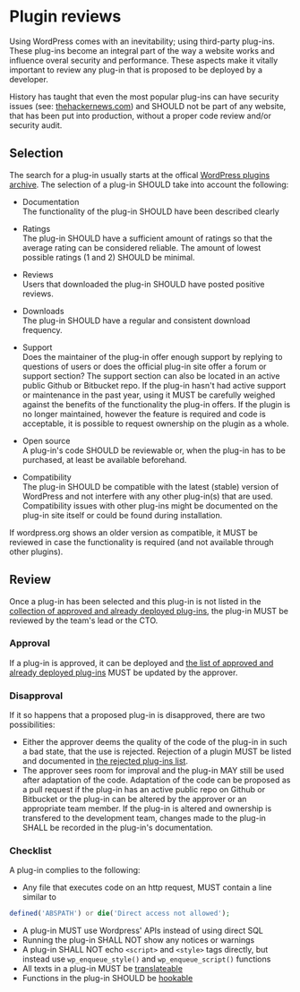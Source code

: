 # Plugin reviews
Using WordPress comes with an inevitability; using third-party plug-ins. These plug-ins become an integral part of the way a website works and influence overal security and performance. These aspects make it vitally important to review any plug-in that is proposed to be deployed by a developer.

History has taught that even the most popular plug-ins can have security issues (see: [thehackernews.com](http://thehackernews.com/2015/03/wordpress-seo-by-yoast-plugin.html)) and SHOULD not be part of any website, that has been put into production, without a proper code review and/or security audit.

## Selection
The search for a plug-in usually starts at the offical [WordPress plugins archive](https://wordpress.org/plugins/). The selection of a plug-in SHOULD take into account the following:
- Documentation
<br />The functionality of the plug-in SHOULD have been described clearly

- Ratings
<br />The plug-in SHOULD have a sufficient amount of ratings so that the average rating can be considered reliable. The amount of lowest possible ratings (1 and 2) SHOULD be minimal.

- Reviews
<br />Users that downloaded the plug-in SHOULD have posted positive reviews.
    
- Downloads
<br />The plug-in SHOULD have a regular and consistent download frequency.
    
- Support
<br />Does the maintainer of the plug-in offer enough support by replying to questions of users or does the official plug-in site offer a forum or support section? The support section can also be located in an active public Github or Bitbucket repo. If the plug-in hasn't had active support or maintenance in the past year, using it MUST be carefully weighed against the benefits of the functionality the plug-in offers. If the plugin is no longer maintained, however the feature is required and code is acceptable, it is possible to request ownership on the plugin as a whole.

- Open source
<br />A plug-in's code SHOULD be reviewable or, when the plug-in has to be purchased, at least be available beforehand.

- Compatibility
<br />The plug-in SHOULD be compatible with the latest (stable) version of WordPress and not interfere with any other plug-in(s) that are used. Compatibility issues with other plug-ins might be documented on the plug-in site itself or could be found during installation.

If wordpress.org shows an older version as compatible, it MUST be reviewed in case the functionality is required (and not available through other plugins).

## Review
Once a plug-in has been selected and this plug-in is not listed in the [collection of approved and already deployed plug-ins](/#todo), the plug-in MUST be reviewed by the team's lead or the CTO.

### Approval
If a plug-in is approved, it can be deployed and [the list of approved and already deployed plug-ins](/#todo) MUST be updated by the approver.

### Disapproval
If it so happens that a proposed plug-in is disapproved, there are two possibilities:
- Either the approver deems the quality of the code of the plug-in in such a bad state, that the use is rejected. Rejection of a plugin MUST be listed and documented in [the rejected plug-ins list](/#todo).
- The approver sees room for improval and the plug-in MAY still be used after adaptation of the code. Adaptation of the code can be proposed as a pull request if the plug-in has an active public repo on Github or Bitbucket or the plug-in can be altered by the approver or an appropriate team member. If the plug-in is altered and ownership is transfered to the development team, changes made to the plug-in SHALL be recorded in the plug-in's documentation.

### Checklist
A plug-in complies to the following:
- Any file that executes code on an http request, MUST contain a line similar to
```php
defined('ABSPATH') or die('Direct access not allowed');
```
- A plug-in MUST use Wordpress' APIs instead of using direct SQL
- Running the plug-in SHALL NOT show any notices or warnings
- A plug-in SHALL NOT echo `<script>` and `<style>` tags directly, but instead use `wp_enqueue_style()` and `wp_enqueue_script()` functions
- All texts in a plug-in MUST be [translateable](https://codex.wordpress.org/I18n_for_WordPress_Developers)
- Functions in the plug-in SHOULD be [hookable](https://codex.wordpress.org/Plugin_API#Hook_to_WordPress)
